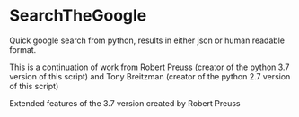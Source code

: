 # SearchTheGoogle
Quick google search from python, results in either json or human readable format.

This is a continuation of work from Robert Preuss (creator of the python 3.7 version of this script) and Tony Breitzman (creator of the python 2.7 version of this script)

Extended features of the 3.7 version created by Robert Preuss
